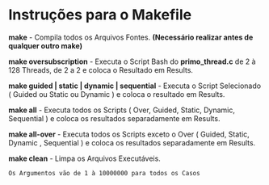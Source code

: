 # Instruções para o Makefile

**make** - Compila todos os Arquivos Fontes. **(Necessário realizar antes de qualquer outro make)**

**make oversubscription** - Executa o Script Bash do **primo_thread.c** de 2 à 128 Threads, de 2 a 2 e coloca o Resultado em Results.

**make guided | static | dynamic | sequential** - Executa o Script Selecionado ( Guided ou Static ou Dynamic ) e coloca o resultado em Results.

**make all** - Executa todos os Scripts ( Over, Guided, Static, Dynamic, Sequential ) e coloca os resultados separadamente em Results.

**make all-over** - Executa todos os Scripts exceto o Over ( Guided, Static, Dynamic , Sequential ) e coloca os resultados separadamente em Results.

**make clean** - Limpa os Arquivos Executáveis.

`Os Argumentos vão de 1 à 10000000 para todos os Casos`
